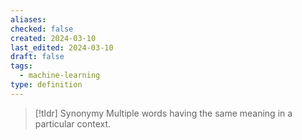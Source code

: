 ```yaml
---
aliases: 
checked: false
created: 2024-03-10
last_edited: 2024-03-10
draft: false
tags:
  - machine-learning
type: definition
---
```

>[!tldr] Synonymy
>Multiple words having the same meaning in a particular context.

